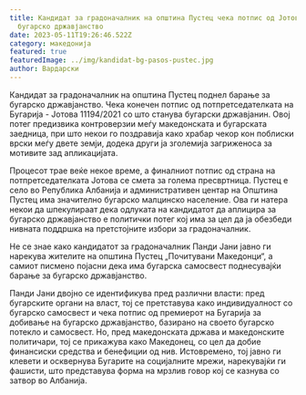 ```yaml
---
title: Кандидат за градоначалник на општина Пустец чека потпис од Јотова  за
  бугарско државјанство
date: 2023-05-11T19:26:46.522Z
category: македонија
featured: true
featuredImage: ../img/kandidat-bg-pasos-pustec.jpg
author: Вардарски
---
```


Кандидат за градоначалник на општина Пустец поднел барање за бугарско државјанство. Чека конечен потпис од потпретседателката на Бугарија - Јотова 11194/2021 со што станува бугарски државјанин. Овој потег предизвика контроверзии меѓу македонската и бугарската заедница, при што некои го поздравија како храбар чекор кон поблиски врски меѓу двете земји, додека други ја зголемија загриженоса за мотивите зад апликацијата.

Процесот трае веќе некое време, а финалниот потпис од страна на потпретседателката Јотова се смета за голема пресвртница. Пустец e село во Република Албанија и административен центар на Општина Пустец има значително бугарско малцинско население. Ова ги натера некои да шпекулираат дека одлуката на кандидатот да аплицира за бугарско државјанство е политички потег кој има за цел да ја обезбеди нивната поддршка на претстојните избори за градоначалник.

Не се знае како кандидатот за градоначалник Панди Јани јавно ги нарекува жителите на општина Пустец „Почитувани Македонци“, а самиот писмено појасни дека има бугарска самосвест поднесувајќи барање за бугарско државјанство.

Панди Јани двојно се идентификува пред различни власти: пред бугарските органи на власт, тој се претставува како индивидуалност со бугарско самосвест и чека потпис од премиерот на Бугарија за добивање на бугарско државјанство, базирано на своето бугарско потекло и самосвест. Но, пред македонската држава и македонските политичари, тој се прикажува како Македонец, со цел да добие финансиски средства и бенефиции од нив. Истовремено, тој јавно ги клевети и осквернува Бугарите на социјалните мрежи, нарекувајќи ги фашисти, што представува форма на мрзлив говор кој се казнува со затвор во Албанија.
